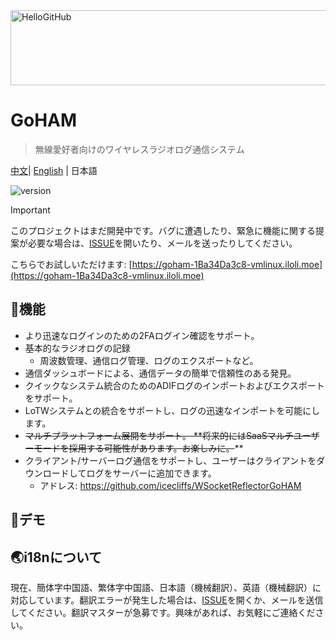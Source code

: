 <img src="D:\Github Resp\GoHAM\README-en.assets\header.jpg" alt="HelloGitHub" width="520" height="120" />


# GoHAM

> 無線愛好者向けのワイヤレスラジオログ通信システム

[中文](./README.md)| [English](./README-en.md) | 日本語

![version](https://img.shields.io/github/v/release/IceCliffs/GoHAM?include_prereleases&label=version)

> [!IMPORTANT]
> このプロジェクトはまだ開発中です。バグに遭遇したり、緊急に機能に関する提案が必要な場合は、[ISSUE](https://github.com/icecliffs/GoHAM/issues)を開いたり、メールを送ったりしてください。

こちらでお試しいただけます: [https://goham-1Ba34Da3c8-vmlinux.iloli.moe](https://goham-1Ba34Da3c8-vmlinux.iloli.moe)

## 🔧機能

- より迅速なログインのための2FAログイン確認をサポート。
- 基本的なラジオログの記録
  - 周波数管理、通信ログ管理、ログのエクスポートなど。
- 通信ダッシュボードによる、通信データの簡単で信頼性のある発見。
- クイックなシステム統合のためのADIFログのインポートおよびエクスポートをサポート。
- LoTWシステムとの統合をサポートし、ログの迅速なインポートを可能にします。
- ~~マルチプラットフォーム展開をサポート。 **将来的にはSaaSマルチユーザーモードを採用する可能性があります。お楽しみに。~~**
- クライアント/サーバーログ通信をサポートし、ユーザーはクライアントをダウンロードしてログをサーバーに追加できます。
  - アドレス: https://github.com/icecliffs/WSocketReflectorGoHAM


## 🐴デモ



## 🌏i18nについて

現在、簡体字中国語、繁体字中国語、日本語（機械翻訳）、英語（機械翻訳）に対応しています。翻訳エラーが発生した場合は、[ISSUE](https://github.com/icecliffs/GoHAM/issues)を開くか、メールを送信してください。翻訳マスターが急募です。興味があれば、お気軽にご連絡ください。